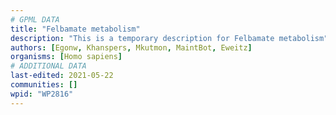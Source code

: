 ```yaml
---
# GPML DATA
title: "Felbamate metabolism"
description: "This is a temporary description for Felbamate metabolism"
authors: [Egonw, Khanspers, Mkutmon, MaintBot, Eweitz]
organisms: [Homo sapiens]
# ADDITIONAL DATA
last-edited: 2021-05-22
communities: []
wpid: "WP2816"
---
```

